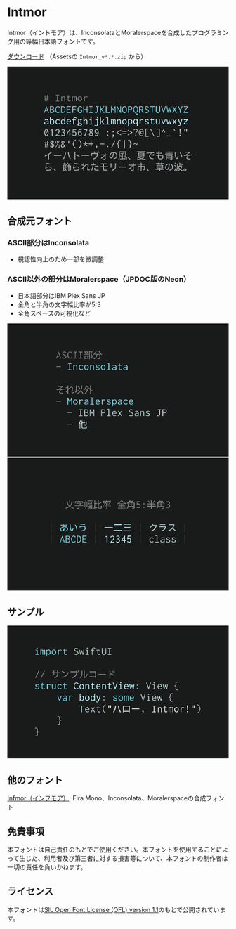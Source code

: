 # Intmor

Intmor（イントモア）は、InconsolataとMoralerspaceを合成したプログラミング用の等幅日本語フォントです。

[ダウンロード](https://github.com/2n/intmor/releases) （Assetsの `Intmor_v*.*.zip` から）

![test](images/readme-1.png)

## 合成元フォント

### ASCII部分はInconsolata

- 視認性向上のため一部を微調整

### ASCII以外の部分はMoralerspace（JPDOC版のNeon）

- 日本語部分はIBM Plex Sans JP
- 全角と半角の文字幅比率が5:3
- 全角スペースの可視化など

![test](images/readme-2.png)
![test](images/readme-3.png)

## サンプル

![test](images/readme-4.png)

## 他のフォント

[Infmor（インフモア）](https://github.com/2n/infmor): Fira Mono、Inconsolata、Moralerspaceの合成フォント

## 免責事項

本フォントは自己責任のもとでご使用ください。本フォントを使用することによって生じた、利用者及び第三者に対する損害等について、本フォントの制作者は一切の責任を負いかねます。

## ライセンス

本フォントは[SIL Open Font License (OFL) version 1.1](https://openfontlicense.org)のもとで公開されています。
